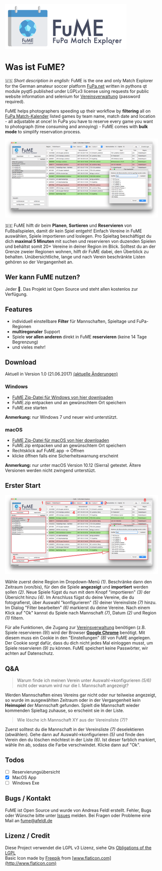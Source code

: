 <img src="bin/header.png" alt="FuME FuPa Match Explorer" width="400">

# Was ist FuME?
:us: _Short description in english:_ FuME is the one and only Match Explorer for the German amateur soccer platform [FuPa.net](https://www.fupa.net/index.php?page=kalender) written in pythons qt module pyqt5 published under LGPLv3 license using requests for public website information and selenium for [Vereinsverwaltung](https://www.fupa.net/fupa/admin/index.php) (password required).
 
FuME helps photographers speeding up their workflow by **filtering** all on [FuPa Match-Kalender](https://fupa.net/index.php?page=kalender) listed games by team name, match date and location - all adjustable at once! In FuPa you have to reserve every game you want to photograph (time consuming and annoying) - FuME comes with **bulk mode**  to simplify reservation process.

![FuME Screenshot](bin/screenshot.png)

:de: FuME hilft dir beim **Planen**, **Sortieren** und **Reservieren** von Fußballspielen, damit dir kein Spiel entgeht! Einfach Vereine in FuME auswählen, Spiele importieren und loslegen. Pro Spieltag beschäftigst du dich **maximal 5 Minuten** mit suchen und reservieren von duzenden Spielen und behältst somit 20+ Vereine in deiner Region im Blick. Solltest du an der Grenze zweier Regionen wohnen, hilft dir FuME dabei, den Überblick zu behalten. Unübersichtliche, lange und nach Verein beschränkte Listen gehören so der Vergangenheit an. 

## Wer kann FuME nutzen?
Jeder :tada:. Das Projekt ist Open Source und steht allen kostenlos zur Verfügung.

## Features
- individuell einstellbare **Filter** für Mannschaften, Spieltage und FuPa-Regionen
- **multiregonaler** Support
- Spiele **vor allen anderen** direkt in FuME **reservieren** (keine 14 Tage Begrenzung)
- und vieles mehr!

## Download
Aktuell in Version 1.0 (21.06.2017) [(aktuelle Änderungen)](CHANGELOG.md)

### Windows
- [FuME Zip-Datei für Windows von hier downloaden](releases/latest)
- FuME.zip entpacken und an gewünschtem Ort speichern
- FuME.exe starten

**Anmerkung:** nur Windows 7 und neuer wird unterstützt.

### macOS
- [FuME Zip-Datei für macOS von hier downloaden](releases/latest)
- FuME.zip entpacken und an gewünschtem Ort speichern
- Rechtsklick auf FuME.app -> Öffnen
- klicke öffnen falls eine Sicherheitswarnung erscheint

**Anmerkung:** nur unter macOS Version 10.12 (Sierra) getestet. Ältere Versionen werden nicht zwingend unterstüzt.

## Erster Start
![Anleitung](bin/anleitung.png)

Wähle zuerst deine Region im Dropdown-Menü _(1)_. Beschränke dann den Zeitraum (von/bis), für den die Spiele **angezeigt** 
und **importiert** werden sollen _(2)_. Neue Spiele fügst du nun mit dem Knopf "importieren" _(3)_ der Übersicht hinzu _(4)_. Im Anschluss fügst du deine Vereine, die du fotografierst, über Auswahl "konfigurieren" _(5)_ deiner Vereinsliste _(7)_ hinzu. Im Dialog "Filter bearbeiten" _(6)_ markierst du deine Vereine. Nach einem Klick auf "Ok" kannst du Spiele nach Mannschaft _(7)_, Datum _(2)_ und Region _(1)_ filtern.

Für alle Funktionen, die Zugang zur [Vereinsverwaltung](https://www.fupa.net/fupa/admin/index.php) benötigen 
(z.B. Spiele reservieren _(9)_) wird der Browser **[Google Chrome](https://www.google.com/chrome/browser/desktop/index.html)** benötigt. Mit diesem muss ein Cookie in den "Einstellungen" _(8)_ von FuME angelegen. Der Cookie sorgt dafür, dass du dich nicht jedes Mal einloggen musst, um Spiele reservieren _(9)_ zu können. FuME speichert keine Passwörter, wir achten auf Datenschutz.

## Q&A
 > Warum finde ich meinen Verein unter Auswahl->konfigurieren _(5/6)_ nicht oder warum wird nur die I. Mannschaft angezeigt?
 
 Werden Mannschaften eines Vereins gar nicht oder nur teilweise angezeigt, so wurde im ausgewählten Zeitraum oder in der Vergangenheit kein **Heimspiel** der Mannschaft gefunden. Spielt die Mannschaft wieder kommenden Spieltag zuhause, so erscheint sie in der Liste.
 
 > Wie lösche ich Mannschaft XY aus der Vereinsliste _(7)_?
 
 Zuerst solltest du die Mannschaft in der Vereinsliste _(7)_ deselektieren (abwählen). Gehe dann auf Auswahl->konfigurieren _(5)_ und finde den Verein den du löschen möchtest in der Liste _(6)_. Ist dieser farblich markiert, wähle ihn ab, sodass die Farbe verschwindet. Klicke dann auf "Ok".

## Todos
 - [ ] Reservierungsübersicht
 - [x] MacOS App
 - [ ] Windows Exe

## Bugs / Kontakt
FuME ist Open Source und wurde von Andreas Feldl erstellt. Fehler, Bugs oder Wünsche bitte unter [Issues](issues) melden. 
Bei Fragen oder Probleme eine Mail an <fume@afeldl.de>

## Lizenz / Credit
Diese Project verwendet die LGPL v3 Lizenz, siehe Qts [Obligations of the LGPL](https://www.qt.io/qt-licensing-terms/)      
Basic Icon made by [Freepik](http://www.freepik.com/) from [www.flaticon.com](http://www.flaticon.com) 